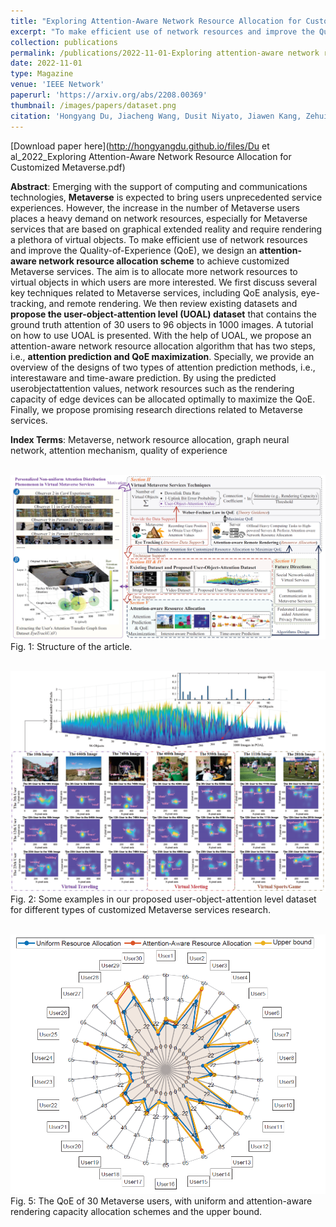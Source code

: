 ```yaml
---
title: "Exploring Attention-Aware Network Resource Allocation for Customized Metaverse Services"
excerpt: "To make efficient use of network resources and improve the Quality-of-Experience (QoE), we design an attention-aware network resource allocation scheme to achieve customized Metaverse services. The aim is to allocate more network resources to virtual objects in which users are more interested."
collection: publications
permalink: /publications/2022-11-01-Exploring attention-aware network resource allocation for customized metaverse services
date: 2022-11-01
type: Magazine
venue: 'IEEE Network'
paperurl: 'https://arxiv.org/abs/2208.00369'
thumbnail: /images/papers/dataset.png
citation: 'Hongyang Du, Jiacheng Wang, Dusit Niyato, Jiawen Kang, Zehui Xiong, Xuemin (Sherman) Shen, and Dong In Kim. "Exploring attention-aware network resource allocation for customized metaverse services.", to appear, IEEE Network, 2022.'
---
```



[Download paper here](http://hongyangdu.github.io/files/Du et al_2022_Exploring Attention-Aware Network Resource Allocation for Customized Metaverse.pdf)

**Abstract**:  Emerging with the support of computing and communications technologies, **Metaverse** is expected to bring users unprecedented service experiences. However, the increase in the number of Metaverse users places a heavy demand on network resources, especially for Metaverse services that are based on graphical extended reality and require rendering a plethora of virtual objects. To make efficient use of network resources and improve the Quality-of-Experience (QoE), we design an **attention-aware network resource allocation scheme** to achieve customized Metaverse services. The aim is to allocate more network resources to virtual objects in which users are more interested. We first discuss several key techniques related to Metaverse services, including QoE analysis, eye-tracking, and remote rendering. We then review existing datasets and **propose the user-object-attention level (UOAL) dataset** that contains the ground truth attention of 30 users to 96 objects in 1000 images. A tutorial on how to use UOAL is presented. With the help of UOAL, we propose an attention-aware network resource allocation algorithm that has two steps, i.e., **attention prediction and QoE maximization**. Specially, we provide an overview of the designs of two types of attention prediction methods, i.e., interestaware and time-aware prediction. By using the predicted userobjectattention values, network resources such as the rendering capacity of edge devices can be allocated optimally to maximize the QoE. Finally, we propose promising research directions related to Metaverse services. 

**Index Terms**: Metaverse, network resource allocation, graph neural network, attention mechanism, quality of experience 

<br/><img src='/images/papers/Exploring.png' width = "700">
Fig. 1: Structure of the article.

<br/><img src='/images/papers/dataset.png' width = "700">
Fig. 2: Some examples in our proposed user-object-attention level dataset for different types of customized Metaverse services research.

<br/><img src='/images/papers/usertest.png' width = "700">
Fig. 5: The QoE of 30 Metaverse users, with uniform and attention-aware rendering capacity allocation schemes and the upper bound.
